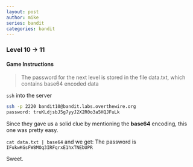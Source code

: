 ```yaml
---
layout: post
author: mike
series: bandit
categories: bandit 
---
```


### Level 10 -> 11
#### Game Instructions
> The password for the next level is stored in the file data.txt, which contains base64 encoded data

`ssh` into the server
```bash
ssh -p 2220 bandit10@bandit.labs.overthewire.org
password: truKLdjsbJ5g7yyJ2X2R0o3a5HQJFuLk
```

Since they gave us a solid clue by mentioning the **base64** encoding, this one was pretty easy.

`cat data.txt | base64` and we get:
The password is `IFukwKGsFW8MOq3IRFqrxE1hxTNEbUPR`

Sweet.
